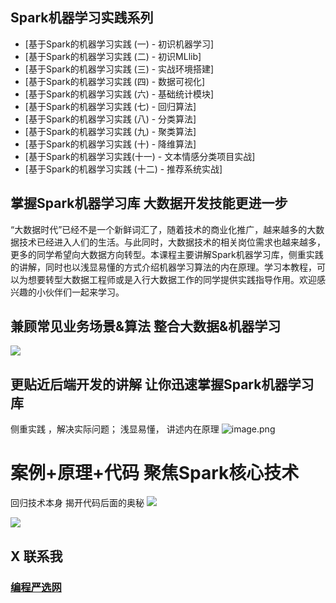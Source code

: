 ## Spark机器学习实践系列
- [基于Spark的机器学习实践 (一) - 初识机器学习]
- [基于Spark的机器学习实践 (二) - 初识MLlib]
- [基于Spark的机器学习实践 (三) - 实战环境搭建]
- [基于Spark的机器学习实践 (四) - 数据可视化]
- [基于Spark的机器学习实践 (六) - 基础统计模块]
- [基于Spark的机器学习实践 (七) -  回归算法]
- [基于Spark的机器学习实践 (八) -  分类算法]
- [基于Spark的机器学习实践 (九) -  聚类算法]
- [基于Spark的机器学习实践 (十) -   降维算法]
- [基于Spark的机器学习实践(十一) - 文本情感分类项目实战]
- [基于Spark的机器学习实践 (十二) - 推荐系统实战]

## 掌握Spark机器学习库 大数据开发技能更进一步

“大数据时代”已经不是一个新鲜词汇了，随着技术的商业化推广，越来越多的大数据技术已经进入人们的生活。与此同时，大数据技术的相关岗位需求也越来越多，更多的同学希望向大数据方向转型。本课程主要讲解Spark机器学习库，侧重实践的讲解，同时也以浅显易懂的方式介绍机器学习算法的内在原理。学习本教程，可以为想要转型大数据工程师或是入行大数据工作的同学提供实践指导作用。欢迎感兴趣的小伙伴们一起来学习。

## 兼顾常见业务场景&算法 整合大数据&机器学习
![](https://upload-images.jianshu.io/upload_images/16782311-657721947e344fa1.png?imageMogr2/auto-orient/strip%7CimageView2/2/w/1240)

## 更贴近后端开发的讲解 让你迅速掌握Spark机器学习库
侧重实践 ，解决实际问题； 浅显易懂， 讲述内在原理
![image.png](https://upload-images.jianshu.io/upload_images/16782311-f2570022ab77dded.png?imageMogr2/auto-orient/strip%7CimageView2/2/w/1240)

# 案例+原理+代码 聚焦Spark核心技术
回归技术本身 揭开代码后面的奥秘
![](https://upload-images.jianshu.io/upload_images/16782311-9c0378c93851a135.png?imageMogr2/auto-orient/strip%7CimageView2/2/w/1240)

![](https://upload-images.jianshu.io/upload_images/16782311-1e82e7a1f14e3ea8.png?imageMogr2/auto-orient/strip%7CimageView2/2/w/1240)

## X 联系我

### [编程严选网](http://www.javaedge.cn/)
